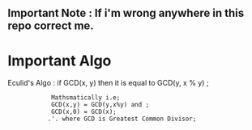 ## Important Note : If i'm wrong anywhere in this repo correct me.

# Important Algo 

Eculid's Algo : if GCD(x, y) then it is equal to GCD(y, x % y) ;
               
                Mathsmatically i.e;
                GCD(x,y) = GCD(y,x%y) and ;
                GCD(x,0) = GCD(x);
               .'. where GCD is Greatest Common Divisor;
